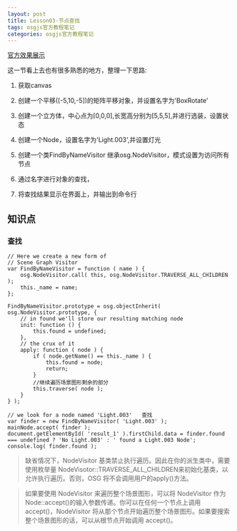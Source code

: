 ```yaml
---
layout: post
title: Lesson03-节点查找
tags: osgjs官方教程笔记
categories: osgjs官方教程笔记
---
```



[官方效果展示](http://codepen.io/osgjs/pen/GsAzw)

这一节看上去也有很多熟悉的地方，整理一下思路:
1. 获取canvas

2. 创建一个平移([-5,10,-5])的矩阵平移对象，并设置名字为'BoxRotate'

3. 创建一个立方体，中心点为[0,0,0],长宽高分别为[5,5,5],并进行选装，设置状态

4. 创建一个Node，设置名字为'Light.003',并设置灯光

5. 创建一个类FindByNameVisitor 继承osg.NodeVisitor，模式设置为访问所有节点

6. 通过名字进行对象的查找，

7. 将查找结果显示在界面上，并输出到命令行

## 知识点

###  查找

```
// Here we create a new form of
// Scene Graph Visitor
var FindByNameVisitor = function ( name ) {
    osg.NodeVisitor.call( this, osg.NodeVisitor.TRAVERSE_ALL_CHILDREN );
    this._name = name;
};

FindByNameVisitor.prototype = osg.objectInherit( osg.NodeVisitor.prototype, {
    // in found we'll store our resulting matching node
    init: function () {
        this.found = undefined;
    },
    // the crux of it
    apply: function ( node ) {
        if ( node.getName() == this._name ) {
            this.found = node;
            return;
        }
        //继续遍历场景图形剩余的部分
        this.traverse( node );
    }
} );

// we look for a node named 'Light.003'   查找
var finder = new FindByNameVisitor( 'Light.003' );
mainNode.accept( finder );
document.getElementById( 'result_1' ).firstChild.data = finder.found === undefined ? 'No Light.003' : ' found a Light.003 Node';
console.log( finder.found );
```

>缺省情况下，NodeVisitor 基类禁止执行遍历。因此在你的派生类中，需要使用枚举量 NodeVisotor::TRAVERSE_ALL_CHILDREN来初始化基类，以允许执行遍历。否则，OSG 将不会调用用户的apply()方法。 

>如果要使用 NodeVisitor 来遍历整个场景图形，可以将 NodeVisitor 作为Node::accept()的输入参数传递。你可以在任何一个节点上调用 accept()，NodeVisitor 将从那个节点开始遍历整个场景图形。如果要搜索整个场景图形的话，可以从根节点开始调用 accept()。